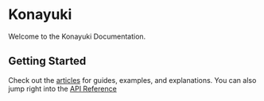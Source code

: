 # Konayuki

Welcome to the Konayuki Documentation.

## Getting Started

Check out the [articles](/articles/getting-started.md) for guides, examples, and explanations. You can also jump right into the [API Reference](/api/index.md)
